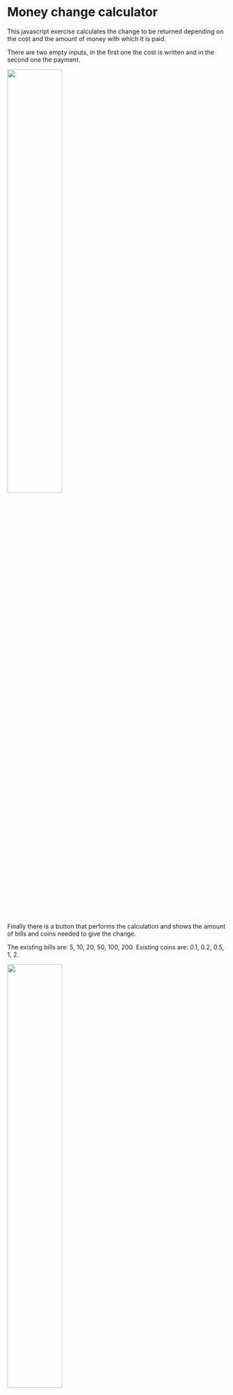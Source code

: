 # Money change calculator

This javascript exercise calculates the change to be returned depending on the cost and the amount of money with which it is paid.

There are two empty inputs, in the first one the cost is written and in the second one the payment. 

<img src="images/image-1" width="50%">

Finally there is a button that performs the calculation and shows the amount of bills and coins needed to give the change.

The existing bills are: 5, 10, 20, 50, 100, 200.
Existing coins are: 0.1, 0.2, 0.5, 1, 2.

<img src="images/image-2" width="50%">
